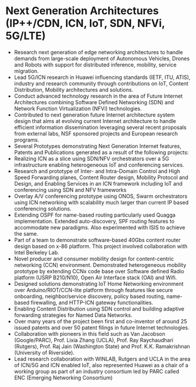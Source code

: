# Next Generation Architectures (IP++/CDN, ICN, IoT, SDN, NFVi, 5G/LTE) 
* Research next generation of edge networking architectures to handle demands from large-scale deployment of Autonomous Vehicles, Drones and Robots with support for distributed inference, mobility, service migration.
* Lead 5G/ICN research in Huawei influencing standards (IETF, ITU, ATIS), industry and research community through contributions on IoT, Content Distribution, Mobility architectures and solutions.
* Conduct advanced technology research in the area of Future Internet Architectures combining Software Defined Networking (SDN) and Network Function Virtualization (NFVi) technologies. 
* Contributed to next generation future Internet architecture system design that aims at evolving current Internet architecture to handle efficient information dissemination leveraging several recent proposals from external labs, NSF sponsored projects and European research programs. 
* Several Prototypes demonstrating Next Generation Internet features, Patents and Publications generated as a result of the following projects:  
* Realizing ICN as a slice using SDN/NFV orchestrators over a 5G infrastructure enabling heterogeneous IoT and conferencing services.
* Research and prototype of Inter- and Intra-Domain Control and High Speed Forwarding planes, Content Router design, Mobility Protocol and Design, and Enabling Services in an ICN framework including IoT and conferencing using SDN and NFV frameworks
* Overlay A/V conferencing prototype using ONOS, Swarm orchestrators using ICN networking with scalability much larger than current IP based conferencing solutions.
* Extending OSPF for name-based routing particularly used Quagga implementation. Extended auto-discovery, SPF routing features to accommodate new paradigms. Also experimented with ISIS to achieve the same.
* Part of a team to demonstrate software-based 40Gbs content router design based on x-86 platform. This project involved collaboration with Intel Berkeley Lab.
* Novel producer and consumer mobility design for content-centric networking (CCN) environment. Demonstrated heterogeneous mobility prototype by extending CCNx code base over Software defined Radio platform (USRP B210/N10), Open Air Interface stack (OAI) and Wifi.
* Designed solutions demonstrating IoT Home Networking environment over Arduino/RIOT/CCN-lite platform through features like secure onboarding, neighbor/service discovery, policy based routing, name-based firewalling, and HTTP-ICN gateway functionalities.  
* Enabling Content Distribution using SDN control and building adaptive forwarding strategies for Named Data Networks.
* Over many years of the project been first and co-inventor of around 25 issued patents and over 50 patent filings in future Internet technologies.
* Collaboration with pioneers in this field such as Van Jacobson (Google/PARC), Prof. Lixia Zhang (UCLA),  Prof. Ray Raychaudhari (Rutgers), Prof. Raj Jain (Washington State) and Prof. K.K. Ramakrishnan (University of Riverside).
* Lead research collaboration with WINLAB, Rutgers and UCLA in the area of ICN/5G and ICN enabled IoT, also represented Huawei as a chair of a working group as part of an industry consortium led by PARC called ENC (Emerging Networking Consortium)
